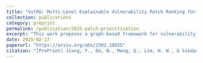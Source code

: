 ```yaml
---
title: "VulRG: Multi-Level Explainable Vulnerability Patch Ranking for Complex Systems Using Graphs"
collection: publications
category: preprint
permalink: /publication/2025-patch-prioritization
excerpt: "This work proposes a graph-based framework for vulnerability patch prioritization. It combines a network communication graph to identify critical attack paths and a system dependency graph to model risk propagation across components. The framework enables detailed risk assessments at the component, asset, and system levels, achieving superior accuracy and explainability in patch ranking compared to state-of-the-art methods."
date: 2025-02-17
paperurl: "https://arxiv.org/abs/2502.10825"
citation: "[PrePrint] Jiang, Y., Oo, N., Meng, Q., Lim, H. W., & Sikdar, B. (2025). VulRG: Multi-Level Explainable Vulnerability Patch Ranking for Complex Systems Using Graphs. arXiv preprint arXiv:2502.11143."
---
```

